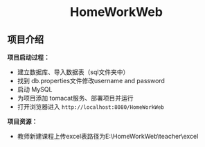 <center><h1>HomeWorkWeb</h1></center>

## 项目介绍
**项目启动过程：**
- 建立数据库、导入数据表（sql文件夹中）
- 找到 db.properties文件修改username and password
- 启动 MySQL
- 为项目添加 tomacat服务、部署项目并运行
- 打开浏览器进入 `http://localhost:8080/HomeWorkWeb`

**项目资源：**
- 教师新建课程上传excel表路径为E:\HomeWorkWeb\teacher\excel